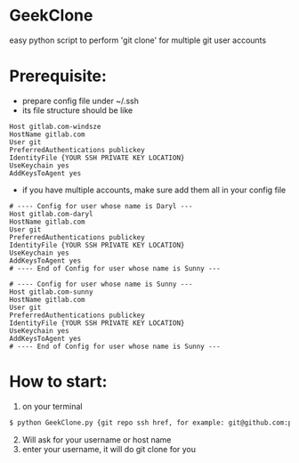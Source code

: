 # GeekClone
easy python script to perform 'git clone' for multiple git user accounts

# Prerequisite:
- prepare config file under ~/.ssh
- its file structure should be like
```
Host gitlab.com-windsze
HostName gitlab.com
User git
PreferredAuthentications publickey
IdentityFile {YOUR SSH PRIVATE KEY LOCATION}
UseKeychain yes
AddKeysToAgent yes
```
- if you have multiple accounts, make sure add them all in your config file
```
# ---- Config for user whose name is Daryl ---
Host gitlab.com-daryl
HostName gitlab.com
User git
PreferredAuthentications publickey
IdentityFile {YOUR SSH PRIVATE KEY LOCATION}
UseKeychain yes
AddKeysToAgent yes
# ---- End of Config for user whose name is Sunny ---

# ---- Config for user whose name is Sunny ---
Host gitlab.com-sunny
HostName gitlab.com
User git
PreferredAuthentications publickey
IdentityFile {YOUR SSH PRIVATE KEY LOCATION}
UseKeychain yes
AddKeysToAgent yes
# ---- End of Config for user whose name is Sunny ---
```

# How to start:
1. on your terminal 
```sh
$ python GeekClone.py {git repo ssh href, for example: git@github.com:plateaukao/CalliImageView.git}
```
2. Will ask for your username or host name
3. enter your username, it will do git clone for you 
